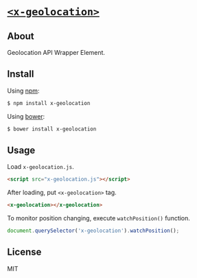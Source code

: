 # [`<x-geolocation>`](http://1000ch.github.io/x-geolocation)

## About

Geolocation API Wrapper Element.

## Install

Using [npm](https://www.npmjs.org/package/x-geolocation):

```sh
$ npm install x-geolocation
```

Using [bower](http://bower.io/search/?q=x-geolocation):

```sh
$ bower install x-geolocation
```

## Usage

Load `x-geolocation.js`.

```html
<script src="x-geolocation.js"></script>
```

After loading, put `<x-geolocation>` tag.

```html
<x-geolocation></x-geolocation>
```

To monitor position changing, execute `watchPosition()` function.

```js
document.querySelector('x-geolocation').watchPosition();
```

## License

MIT